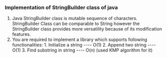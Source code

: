 ### Implementation of StringBuilder class of java

1. Java StringBuilder class is mutable sequence of characters. StringBuilder Class
can be comparable to String however the StringBuilder class provides more
versatility because of its modification features.
2. You are required to implement a library which supports following functionalities:
          1. Initialize a string ---- O(1)
          2. Append two string ---- O(1)
          3. Find substring in string ---- O(n) (used KMP algorithm for it)
